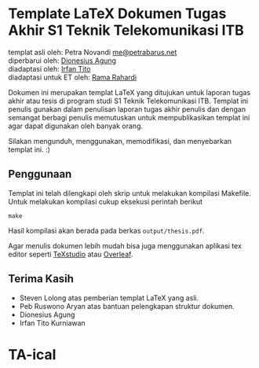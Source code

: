Template LaTeX Dokumen Tugas Akhir S1 Teknik Telekomunikasi ITB
========================================================
templat asli oleh: Petra Novandi <me@petrabarus.net>  
diperbarui oleh: [Dionesius Agung](https://github.com/dionesiusap)  
diadaptasi oleh: [Irfan Tito](https://github.com/titoirfan)  
diadaptasi untuk ET oleh: [Rama Rahardi](https://github.com/ramhdi)

Dokumen ini merupakan templat LaTeX yang ditujukan untuk laporan
tugas akhir atau tesis di program studi S1 Teknik Telekomunikasi ITB. Templat ini 
penulis gunakan dalam penulisan laporan tugas akhir penulis dan dengan semangat
berbagi penulis memutuskan untuk mempublikasikan templat ini agar
dapat digunakan oleh banyak orang.

Silakan mengunduh, menggunakan, memodifikasi, dan menyebarkan
templat ini. :)

Penggunaan
----------

Templat ini telah dilengkapi oleh skrip untuk melakukan kompilasi
Makefile. Untuk melakukan kompilasi cukup eksekusi perintah berikut

```
make
```

Hasil kompilasi akan berada pada berkas `output/thesis.pdf`.

Agar menulis dokumen lebih mudah bisa juga menggunakan aplikasi tex editor seperti
[TeXstudio](https://www.texstudio.org/) atau [Overleaf](https://www.overleaf.com).

Terima Kasih
-----------

* Steven Lolong atas pemberian templat LaTeX yang asli.
* Peb Ruswono Aryan atas bantuan pelengkapan struktur dokumen.
* Dionesius Agung
* Irfan Tito Kurniawan
# TA-ical
